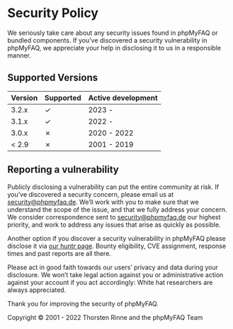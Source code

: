 # Security Policy

We seriously take care about any security issues found in phpMyFAQ or bundled components. If you’ve discovered a
security vulnerability in phpMyFAQ, we appreciate your help in disclosing it to us in a responsible manner.

## Supported Versions

| Version | Supported | Active development |
| ------- | --------- | ------------------ |
| 3.2.x   | ✓         | 2023 -             |
| 3.1.x   | ✓         | 2022 -             |
| 3.0.x   | ✗         | 2020 - 2022        |
| < 2.9   | ✗         | 2001 - 2019        |

## Reporting a vulnerability

Publicly disclosing a vulnerability can put the entire community at risk. If you’ve discovered a security concern,
please email us at security@phpmyfaq.de. We’ll work with you to make sure that we understand the scope of the issue,
and that we fully address your concern. We consider correspondence sent to security@phpmyfaq.de our highest priority,
and work to address any issues that arise as quickly as possible.

Another option if you discover a security vulnerability in phpMyFAQ please disclose it via
[our huntr page](https://huntr.dev/repos/thorsten/phpmyfaq/). Bounty eligibility, CVE assignment, response times and
past reports are all there.

Please act in good faith towards our users’ privacy and data during your disclosure. We won’t take legal action against
you or administrative action against your account if you act accordingly: White hat researchers are always appreciated.

Thank you for improving the security of phpMyFAQ.

Copyright © 2001 - 2022 Thorsten Rinne and the phpMyFAQ Team
